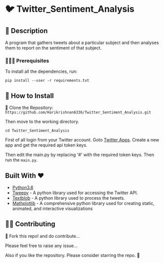 # 🐦 Twitter_Sentiment_Analysis 

## 📘 Description

A program that gathers tweets about a particular subject and then analyses them to report on the sentiment of that subject.

### 👨🏻‍🏫  Prerequisites

To install all the dependencies, run:

``` pip install --user -r requirements.txt ```

## 🔧 How to Install

👯 Clone the Repository:
```https://github.com/Harikrishnan6336/Twitter_Sentiment_Analysis.git```

Then move to the working directory.

```cd Twitter_Sentiment_Analysis```

First of all login from your Twitter account. 
Goto [Twitter Apps](https://apps.twitter.com/). Create a new app and get the required api token keys.

Then edit the main.py by replacing '#' with the required token keys. Then run the ```main.py```.

## Built With ❤️ 

* [Python3.6](https://docs.python.org/3.6/) 
* [Tweepy](https://www.tweepy.org/) - A python library used for accessing the Twitter API.
* [Textblob](https://textblob.readthedocs.io/en/dev/) - A python library used to process the tweets.
* [Mathplotlib](https://matplotlib.org/) - A comprehensive python library used for creating static, animated, and interactive visualizations

## 💁🏻 Contributing

🍴 Fork this repo! and do contribute...

Please feel free to raise any issue...

Also if you like the repository. Please consider starring the repo. 🌟
